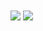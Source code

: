 <div id="stats">
  <img align="center" src="https://github-readme-stats.vercel.app/api?username=AlisonFDLHC&theme=synthwave&bg_color=45,ffffff,000000">
  <img align="center" src="https://github-readme-stats.vercel.app/api/top-langs/?username=AlisonFDLHC&layout=compact&theme=synthwave">
</div>
